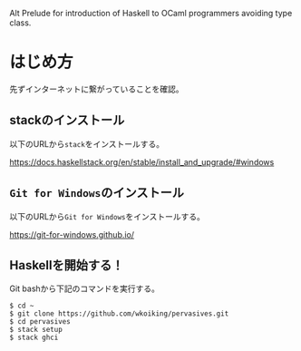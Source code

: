 ﻿Alt Prelude for introduction of Haskell to OCaml programmers avoiding type class.

# はじめ方

先ずインターネットに繋がっていることを確認。

## stackのインストール

以下のURLから`stack`をインストールする。

<https://docs.haskellstack.org/en/stable/install_and_upgrade/#windows>

## `Git for Windows`のインストール

以下のURLから`Git for Windows`をインストールする。

<https://git-for-windows.github.io/>

## Haskellを開始する！

Git bashから下記のコマンドを実行する。

~~~
$ cd ~
$ git clone https://github.com/wkoiking/pervasives.git
$ cd pervasives
$ stack setup
$ stack ghci
~~~
